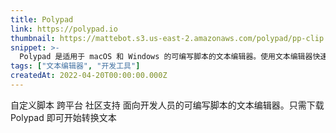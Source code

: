```yaml
---
title: Polypad
link: https://polypad.io
thumbnail: https://mattebot.s3.us-east-2.amazonaws.com/polypad/pp-clip.jpg
snippet: >-
  Polypad 是适用于 macOS 和 Windows 的可编写脚本的文本编辑器。使用文本编辑器快速转换、解析或生成文本。
tags: ["文本编辑器", "开发工具"]
createdAt: 2022-04-20T00:00:00.000Z
---
```

自定义脚本
跨平台
社区支持
面向开发人员的可编写脚本的文本编辑器。只需下载 Polypad 即可开始转换文本